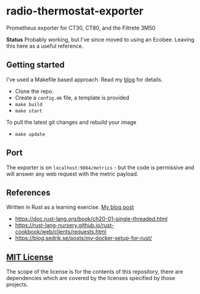 # radio-thermostat-exporter
Prometheus exporter for CT30, CT80, and the Filtrete 3M50

**Status** Probably working, but I've since moved to using an Ecobee. Leaving this here as a useful reference.

## Getting started

I've used a Makefile based approach. Read my [blog](https://lowtek.ca/roo/2021/managing-docker-containers-with-makefiles/) for details.

- Clone the repo.
- Create a `config.mk` file, a template is provided
- `make build`
- `make start`

To pull the latest git changes and rebuild your image
- `make update`

## Port

The exporter is on `localhost:9864/metrics` - but the code is permissive and will answer any web request with the metric payload.

## References

Written in Rust as a learning exercise. [My blog post](https://lowtek.ca/roo/2022/learning-rust-by-rewriting-a-prometheus-exporter/)

- https://doc.rust-lang.org/book/ch20-01-single-threaded.html
- https://rust-lang-nursery.github.io/rust-cookbook/web/clients/requests.html
- https://blog.sedrik.se/posts/my-docker-setup-for-rust/

## [MIT License](LICENSE)

The scope of the license is for the contents of this repository, there are dependencies which are covered by the licenses specified by those projects.
